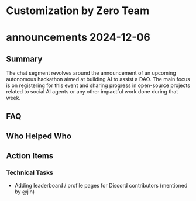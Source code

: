# Customization by Zero Team

# announcements 2024-12-06

## Summary
The chat segment revolves around the announcement of an upcoming autonomous hackathon aimed at building AI to assist a DAO. The main focus is on registering for this event and sharing progress in open-source projects related to social AI agents or any other impactful work done during that week.

## FAQ


## Who Helped Who


## Action Items

### Technical Tasks
- Adding leaderboard / profile pages for Discord contributors (mentioned by @jin)